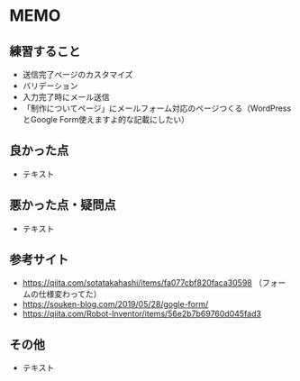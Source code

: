 # MEMO

## 練習すること
- 送信完了ページのカスタマイズ
- バリデーション
- 入力完了時にメール送信
- 「制作についてページ」にメールフォーム対応のページつくる（WordPressとGoogle Form使えますよ的な記載にしたい）

## 良かった点
- テキスト

## 悪かった点・疑問点
- テキスト

## 参考サイト
- https://qiita.com/sotatakahashi/items/fa077cbf820faca30598 （フォームの仕様変わってた）
- https://souken-blog.com/2019/05/28/gogle-form/
- https://qiita.com/Robot-Inventor/items/56e2b7b69760d045fad3

## その他
- テキスト
